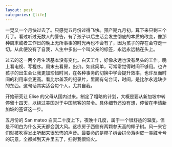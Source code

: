 ```yaml
---
layout: post
categories: [life]
---
```


一晃又一个月快过去了。只感觉五月份过得飞快。预产期九月初，算下来只剩三个月了。看过听过无数人的警告，有了孩子以后生活会发生彻底的本质的改变，像那种周末或者工作日的晚上无所事事的时光再也不会有了，因为孩子的存在会夺走一切。从此便没有了自我，人生中多出一个叫父亲的标签，永远永远黏在头上。

过去的这一两个月生活基本没有变化。白天工作，好像永远也没有尽头的工作。晚上看电视、写程序。周末去看房，出价。如此简单，可常常觉得时间不够用。也许孩子的出生会让我更加珍惜时间，在各种事务的切换中学会提升效率，也许反而时间的利用率会更高。看比尔盖茨的纪录片，里面有句台词，时间，是比尔永远缺少的东西。这句话其实适合每个人，尤其自我。

开始研究让 Elise 的父母从国内过来。制定了粗略的计划，大概是要从新加坡中转停留十四天，以绕过美国对于中国旅客的禁令。具体细节还没有想，停留在申请新加坡的签证这一步。

五月份的 San mateo 白天二十度上下，夜晚十几度，属于一个很舒适的温度。但是不明白为什么天天都会刮大风。这栋房子西侧有两颗参天高的椰子树。风一来它们就被吹得发出听起来很恐怖的声音。最要命的是椰子树会拼命落树皮一类脏兮兮的玩意，全都掉到天井里去了，扫得我很恼火。
